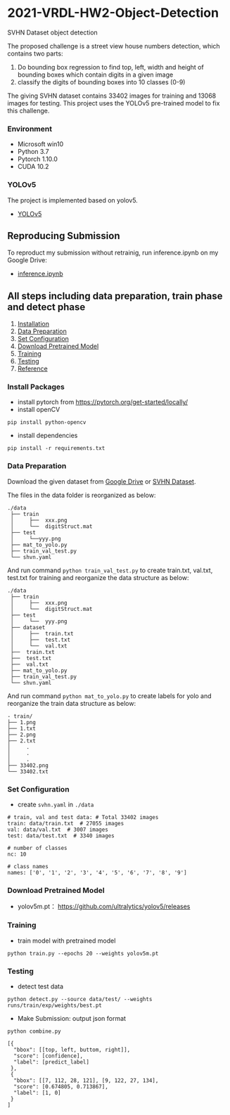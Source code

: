 # 2021-VRDL-HW2-Object-Detection
SVHN Dataset object detection

The proposed challenge is a street view house numbers detection, which contains two parts:
1. Do bounding box regression to find top, left, width and height of bounding boxes which contain digits in a given image
2. classify the digits of bounding boxes into 10 classes (0-9)

The giving SVHN dataset contains 33402 images for training and 13068 images for testing. This project uses the YOLOv5 pre-trained model to fix this challenge.

### Environment
- Microsoft win10
- Python 3.7
- Pytorch 1.10.0
- CUDA 10.2

### YOLOv5
The project is implemented based on yolov5.
- [YOLOv5](https://github.com/ultralytics/yolov5)

## Reproducing Submission
To reproduct my submission without retrainig, run inference.ipynb on my Google Drive:
- [inference.ipynb](https://drive.google.com/file/d/14IUxba_Tjaw3teusvljHuXGmZ8rEvH1a/view?usp=sharing)

## All steps including data preparation, train phase and detect phase
1. [Installation](#install-packages)
2. [Data Preparation](#data-preparation)
3. [Set Configuration](#set-configuration)
4. [Download Pretrained Model](#download-pretrained-model)
5. [Training](#training)
6. [Testing](#testing)
7. [Reference](#reference)

### Install Packages
- install pytorch from https://pytorch.org/get-started/locally/
- install openCV
```
pip install python-opencv
```
- install dependencies
```
pip install -r requirements.txt
```

### Data Preparation
Download the given dataset from [Google Drive](https://drive.google.com/drive/folders/1aRWnNvirWHXXXpPPfcWlHQuzGJdXagoc) or [SVHN Dataset](http://ufldl.stanford.edu/housenumbers/).

The files in the data folder is reorganized as below:
```
./data
 ├── train
 │     ├──  xxx.png
 │     └──  digitStruct.mat
 ├── test
 │     └──yyy.png
 ├── mat_to_yolo.py
 ├── train_val_test.py
 └── shvn.yaml
```


And run command `python train_val_test.py` to create train.txt, val.txt, test.txt for training and reorganize the  data structure as below:
```
./data
 ├── train
 │     ├──  xxx.png
 │     └──  digitStruct.mat
 ├── test
 │     └──  yyy.png
 ├── dataset
 │     ├──  train.txt
 │     ├──  test.txt
 │     └──  val.txt
 ├──  train.txt
 ├──  test.txt
 ├──  val.txt
 ├── mat_to_yolo.py
 ├── train_val_test.py
 └── shvn.yaml
```


And run command `python mat_to_yolo.py` to create labels for yolo and reorganize the train data structure as below:
```
- train/
├── 1.png
├── 1.txt
├── 2.png
├── 2.txt
│     .
│     .
│     .
├── 33402.png
└── 33402.txt
```
### Set Configuration
- create `svhn.yaml` in `./data`
```
# train, val and test data: # Total 33402 images
train: data/train.txt  # 27055 images
val: data/val.txt  # 3007 images
test: data/test.txt  # 3340 images

# number of classes
nc: 10

# class names
names: ['0', '1', '2', '3', '4', '5', '6', '7', '8', '9']
```

### Download Pretrained Model
- yolov5m.pt： https://github.com/ultralytics/yolov5/releases

### Training
- train model with pretrained model
```
python train.py --epochs 20 --weights yolov5m.pt
```
### Testing
- detect test data
```
python detect.py --source data/test/ --weights runs/train/exp/weights/best.pt
```

- Make Submission: output json format
```
python combine.py
```
```
[{
  "bbox": [[top, left, buttom, right]],
  "score": [confidence],
  "label": [predict_label]
 }, 
 {
  "bbox": [[7, 112, 28, 121], [9, 122, 27, 134],
  "score": [0.674805, 0.713867],
  "label": [1, 0]
 }
]
```
